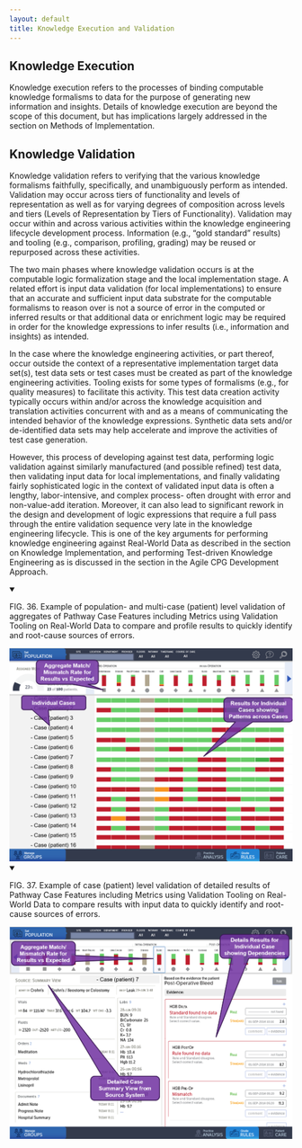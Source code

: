 ```yaml
---
layout: default
title: Knowledge Execution and Validation
---
```


## Knowledge Execution

Knowledge execution refers to the processes of binding computable knowledge formalisms to data for the purpose of generating new information and insights. Details of knowledge execution are beyond the scope of this document, but has implications largely addressed in the section on Methods of Implementation. <!-- link to - 09 !-->


## Knowledge Validation

Knowledge validation refers to verifying that the various knowledge formalisms faithfully, specifically, and unambiguously perform as intended. Validation may occur across tiers of functionality and levels of representation as well as for varying degrees of composition across levels and tiers (Levels of Representation by Tiers of Functionality). <!-- link to - 08 !--> Validation may occur within and across various activities within the knowledge engineering lifecycle development process.  Information (e.g., “gold standard” results) and tooling (e.g., comparison, profiling, grading) may be reused or repurposed across these activities.

The two main phases where knowledge validation occurs is at the computable logic formalization stage and the local implementation stage.  A related effort is input data validation (for local implementations) to ensure that an accurate and sufficient input data substrate for the computable formalisms to  reason over is not a source of error in the computed or inferred results or that additional data or enrichment logic may be required in order for the knowledge expressions to infer results (i.e., information and insights) as intended.  

In the case where the knowledge engineering activities, or part thereof, occur outside the context of a representative implementation target data set(s), test data sets or test cases must be created as part of the knowledge engineering activities.  Tooling exists for some types of formalisms (e.g., for quality measures) to facilitate this activity.  This test data creation activity typically occurs within and/or across the knowledge acquisition and translation activities concurrent with and as a means of communicating the intended behavior of the knowledge expressions.  Synthetic data sets and/or de-identified data sets may help accelerate and improve the activities of test case generation.

However, this process of developing against test data, performing logic validation against similarly manufactured (and possible refined) test data, then validating input data for local implementations, and finally validating fairly sophisticated logic in the context of validated input data is often a lengthy, labor-intensive, and complex process- often drought with error and non-value-add iteration.  Moreover, it can also lead to significant rework in the design and development of logic expressions that require a full pass through the entire validation sequence very late in the knowledge engineering lifecycle.  This is one of the key arguments for performing knowledge engineering against Real-World Data as described in the section on Knowledge Implementation,  <!-- link to - 05.05 !--> and performing Test-driven Knowledge Engineering as is discussed in the section in the Agile CPG Development Approach. <!-- link to - 05.06 !-->

<details open>

<summary>

FIG. 36. Example of population- and multi-case (patient) level validation of aggregates of Pathway Case Features including Metrics using Validation Tooling on Real-World Data to compare and profile results to quickly identify and root-cause sources of errors.

</summary>


<img src="assets/images/CPG-KnowledgeValidation.png" alt="Population-level Validation" class="img-responsive img-rounded center-block"/>

</details>

<details open>

<summary>

FIG. 37. Example of case (patient) level validation of detailed results of Pathway Case Features including Metrics using Validation Tooling on Real-World Data to compare results with input data to quickly identify and root-cause sources of errors.

</summary>


<img src="assets/images/CPG-PatientLevelValidation.png" alt="Population-level Validation" class="img-responsive img-rounded center-block"/>

</details>
